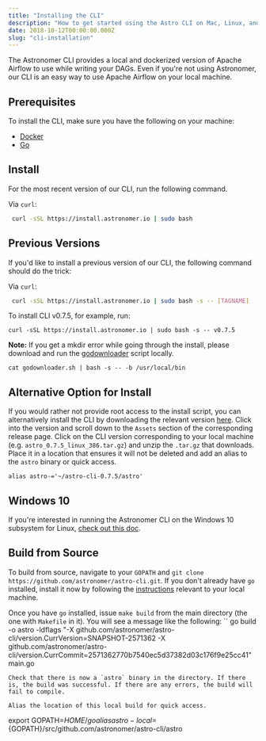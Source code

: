```yaml
---
title: "Installing the CLI"
description: "How to get started using the Astro CLI on Mac, Linux, and Windows."
date: 2018-10-12T00:00:00.000Z
slug: "cli-installation"
---
```


The Astronomer CLI provides a local and dockerized version of Apache Airflow to use while writing your DAGs. Even if you're not using Astronomer, our CLI is an easy way to use Apache Airflow on your local machine.

## Prerequisites

To install the CLI, make sure you have the following on your machine:

- [Docker](https://www.docker.com/)
- [Go](https://golang.org/)

## Install

For the most recent version of our CLI, run the following command.

Via `curl`:

  ```bash
   curl -sSL https://install.astronomer.io | sudo bash
   ```

## Previous Versions

If you'd like to install a previous version of our CLI, the following command should do the trick:

Via `curl`:
   ```bash
    curl -sSL https://install.astronomer.io | sudo bash -s -- [TAGNAME]
   ```

To install CLI v0.7.5, for example, run:
   ```
curl -sSL https://install.astronomer.io | sudo bash -s -- v0.7.5
   ```

**Note:** If you get a mkdir error while going through the install, please download and run the [godownloader](https://raw.githubusercontent.com/astronomer/astro-cli/master/godownloader.sh) script locally.

    cat godownloader.sh | bash -s -- -b /usr/local/bin

## Alternative Option for Install
If you would rather not provide root access to the install script, you can alternatively install the CLI by downloading the relevant version [here](https://github.com/astronomer/astro-cli/tags). Click into the version and scroll down to the `Assets` section of the corresponding release page. Click on the CLI version corresponding to your local machine (e.g. `astro_0.7.5_linux_386.tar.gz`) and unzip the `.tar.gz` that downloads. Place it in a location that ensures it will not be deleted and add an alias to the `astro` binary or quick access.

```
alias astro-='~/astro-cli-0.7.5/astro'
```

## Windows 10

If you're interested in running the Astronomer CLI on the Windows 10 subsystem for Linux, [check out this doc](https://astronomer.io/docs/cli-installation-windows-10).

## Build from Source
To build from source, navigate to your `GOPATH` and `git clone https://github.com/astronomer/astro-cli.git`. If you don't already have `go` installed, install it now by following the [instructions](https://golang.org/doc/install) relevant to your local machine.

Once you have `go` installed, issue `make build` from the main directory (the one with `Makefile` in it). You will  see a message like the following:
``
go build -o astro -ldflags "-X github.com/astronomer/astro-cli/version.CurrVersion=SNAPSHOT-2571362  -X github.com/astronomer/astro-cli/version.CurrCommit=2571362770b7540ec5d37382d03c176f9e25cc41" main.go
```
Check that there is now a `astro` binary in the directory. If there is, the build was successful. If there are any errors, the build will fail to compile.

Alias the location of this local build for quick access.
```
export GOPATH=${HOME}/go
alias astro-local=${GOPATH}/src/github.com/astronomer/astro-cli/astro
```